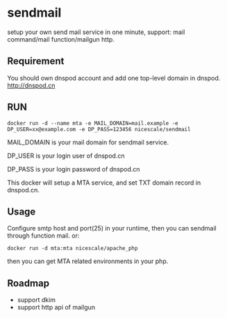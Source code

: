 sendmail
========

setup your own send mail service in one minute, support: mail command/mail function/mailgun http. 

## Requirement

You should own dnspod account and add one top-level domain in dnspod. http://dnspod.cn

## RUN
```
docker run -d --name mta -e MAIL_DOMAIN=mail.example -e DP_USER=xx@example.com -e DP_PASS=123456 nicescale/sendmail
```

MAIL_DOMAIN is your mail domain for sendmail service.

DP_USER is your login user of dnspod.cn

DP_PASS is your login password of dnspod.cn

This docker will setup a MTA service, and set TXT domain record in dnspod.cn.

## Usage

Configure smtp host and port(25) in your runtime, then you can sendmail through function mail. or:
```
docker run -d mta:mta nicescale/apache_php
```
then you can get MTA related environments in your php.

## Roadmap

- support dkim
- support http api of mailgun
